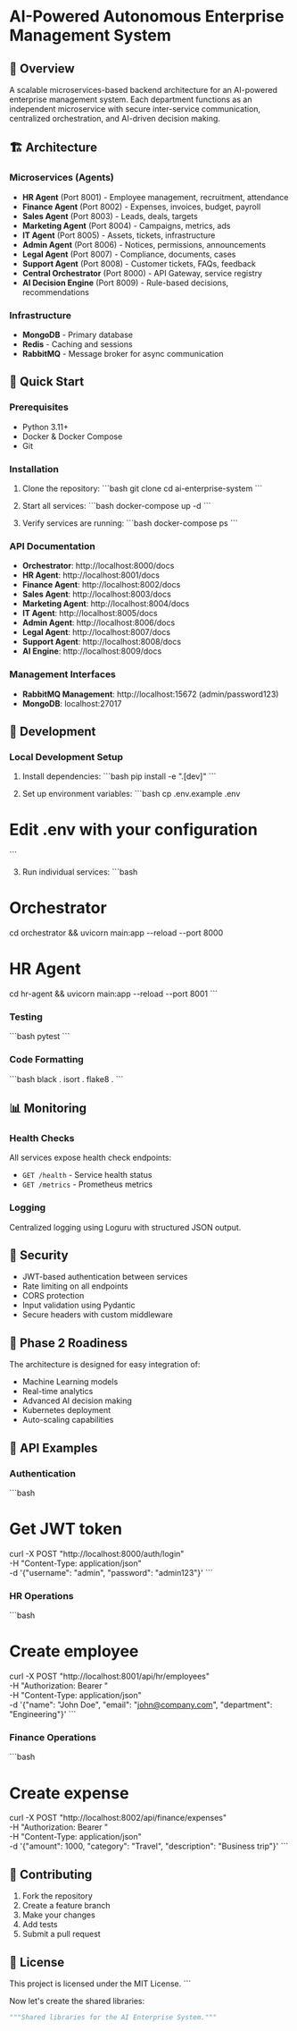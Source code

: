 # AI-Powered Autonomous Enterprise Management System

## 🚀 Overview

A scalable microservices-based backend architecture for an AI-powered enterprise management system. Each department functions as an independent microservice with secure inter-service communication, centralized orchestration, and AI-driven decision making.

## 🏗️ Architecture

### Microservices (Agents)
- **HR Agent** (Port 8001) - Employee management, recruitment, attendance
- **Finance Agent** (Port 8002) - Expenses, invoices, budget, payroll
- **Sales Agent** (Port 8003) - Leads, deals, targets
- **Marketing Agent** (Port 8004) - Campaigns, metrics, ads
- **IT Agent** (Port 8005) - Assets, tickets, infrastructure
- **Admin Agent** (Port 8006) - Notices, permissions, announcements
- **Legal Agent** (Port 8007) - Compliance, documents, cases
- **Support Agent** (Port 8008) - Customer tickets, FAQs, feedback
- **Central Orchestrator** (Port 8000) - API Gateway, service registry
- **AI Decision Engine** (Port 8009) - Rule-based decisions, recommendations

### Infrastructure
- **MongoDB** - Primary database
- **Redis** - Caching and sessions
- **RabbitMQ** - Message broker for async communication

## 🚀 Quick Start

### Prerequisites
- Python 3.11+
- Docker & Docker Compose
- Git

### Installation

1. Clone the repository:
\`\`\`bash
git clone <repository-url>
cd ai-enterprise-system
\`\`\`

2. Start all services:
\`\`\`bash
docker-compose up -d
\`\`\`

3. Verify services are running:
\`\`\`bash
docker-compose ps
\`\`\`

### API Documentation
- **Orchestrator**: http://localhost:8000/docs
- **HR Agent**: http://localhost:8001/docs
- **Finance Agent**: http://localhost:8002/docs
- **Sales Agent**: http://localhost:8003/docs
- **Marketing Agent**: http://localhost:8004/docs
- **IT Agent**: http://localhost:8005/docs
- **Admin Agent**: http://localhost:8006/docs
- **Legal Agent**: http://localhost:8007/docs
- **Support Agent**: http://localhost:8008/docs
- **AI Engine**: http://localhost:8009/docs

### Management Interfaces
- **RabbitMQ Management**: http://localhost:15672 (admin/password123)
- **MongoDB**: localhost:27017

## 🔧 Development

### Local Development Setup

1. Install dependencies:
\`\`\`bash
pip install -e ".[dev]"
\`\`\`

2. Set up environment variables:
\`\`\`bash
cp .env.example .env
# Edit .env with your configuration
\`\`\`

3. Run individual services:
\`\`\`bash
# Orchestrator
cd orchestrator && uvicorn main:app --reload --port 8000

# HR Agent
cd hr-agent && uvicorn main:app --reload --port 8001
\`\`\`

### Testing
\`\`\`bash
pytest
\`\`\`

### Code Formatting
\`\`\`bash
black .
isort .
flake8 .
\`\`\`

## 📊 Monitoring

### Health Checks
All services expose health check endpoints:
- `GET /health` - Service health status
- `GET /metrics` - Prometheus metrics

### Logging
Centralized logging using Loguru with structured JSON output.

## 🔐 Security

- JWT-based authentication between services
- Rate limiting on all endpoints
- CORS protection
- Input validation using Pydantic
- Secure headers with custom middleware

## 🚀 Phase 2 Roadiness

The architecture is designed for easy integration of:
- Machine Learning models
- Real-time analytics
- Advanced AI decision making
- Kubernetes deployment
- Auto-scaling capabilities

## 📝 API Examples

### Authentication
\`\`\`bash
# Get JWT token
curl -X POST "http://localhost:8000/auth/login" \
  -H "Content-Type: application/json" \
  -d '{"username": "admin", "password": "admin123"}'
\`\`\`

### HR Operations
\`\`\`bash
# Create employee
curl -X POST "http://localhost:8001/api/hr/employees" \
  -H "Authorization: Bearer <token>" \
  -H "Content-Type: application/json" \
  -d '{"name": "John Doe", "email": "john@company.com", "department": "Engineering"}'
\`\`\`

### Finance Operations
\`\`\`bash
# Create expense
curl -X POST "http://localhost:8002/api/finance/expenses" \
  -H "Authorization: Bearer <token>" \
  -H "Content-Type: application/json" \
  -d '{"amount": 1000, "category": "Travel", "description": "Business trip"}'
\`\`\`

## 🤝 Contributing

1. Fork the repository
2. Create a feature branch
3. Make your changes
4. Add tests
5. Submit a pull request

## 📄 License

This project is licensed under the MIT License.
\`\`\`

Now let's create the shared libraries:

```python file="shared-libs/__init__.py"
"""Shared libraries for the AI Enterprise System."""

